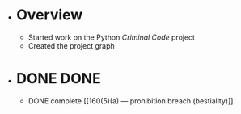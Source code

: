 - # Overview
	- Started work on the Python *Criminal Code* project
	- Created the project graph
- # DONE DONE
	- DONE complete [[160(5)(a) — prohibition breach (bestiality)]]